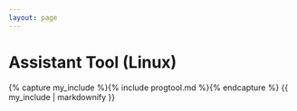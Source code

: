 ```yaml
---
layout: page
---
```


# Assistant Tool (Linux)

{% capture my_include %}{% include progtool.md %}{% endcapture %}
{{ my_include | markdownify }}
